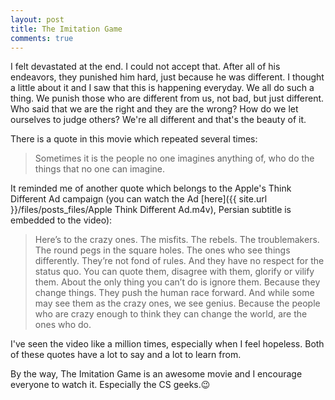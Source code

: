 ```yaml
---
layout: post
title: The Imitation Game
comments: true
---
```


I felt devastated at the end. I could not accept that.
After all of his endeavors, they punished him hard, just because he was different.
I thought a little about it and I saw that this is happening everyday.
We all do such a thing. We punish those who are different from us, not bad, but just different.
Who said that we are the right and they are the wrong? How do we let ourselves to judge others?
We're all different and that's the beauty of it.

There is a quote in this movie which repeated several times:

 > Sometimes it is the people no one imagines anything of, who do the things that no one can imagine.

It reminded me of another quote which belongs to the Apple's Think Different Ad campaign
(you can watch the Ad [here]({{ site.url }}/files/posts_files/Apple Think Different Ad.m4v), Persian subtitle is embedded to the video):

 > Here’s to the crazy ones.
 The misfits. The rebels. The troublemakers. The round pegs in the square holes.
 The ones who see things differently. They’re not fond of rules. And they have no respect for the status quo.
 You can quote them, disagree with them, glorify or vilify them. About the only thing you can’t do is ignore them.
 Because they change things. They push the human race forward. And while some may see them as the crazy ones,
 we see genius. Because the people who are crazy enough to think they can change the world, are the ones who do.

I've seen the video like a million times, especially when I feel hopeless.
Both of these quotes have a lot to say and a lot to learn from.

By the way, The Imitation Game is an awesome movie and I encourage everyone to watch it.
Especially the CS geeks.:wink:
